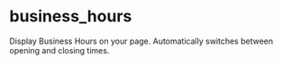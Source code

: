 # business_hours
Display Business Hours on your page.  Automatically switches between opening and closing times.
